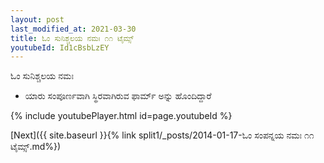 ```yaml
---
layout: post
last_modified_at: 2021-03-30
title: ಓಂ ಸುನಿಶ್ಚಲಯ ನಮಃ ೧೧ ಟೈಮ್ಸ್
youtubeId: Id1cBsbLzEY
---
```

 
 
 ಓಂ ಸುನಿಶ್ಚಲಯ ನಮಃ  
 
 -  ಯಾರು ಸಂಪೂರ್ಣವಾಗಿ ಸ್ಥಿರವಾಗಿರುವ ಫಾರ್ಮ್ ಅನ್ನು ಹೊಂದಿದ್ದಾರೆ 
 
  
 
  
 
 
 
 
 
 


{% include youtubePlayer.html id=page.youtubeId %}
 
[Next]({{ site.baseurl }}{% link  split1/_posts/2014-01-17-ಓಂ ಸಂಪನ್ನಯ ನಮಃ ೧೧ ಟೈಮ್ಸ್.md%})
 
